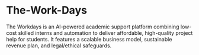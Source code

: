 # The-Work-Days
The Workdays is an AI-powered academic support platform combining low-cost skilled interns and automation to deliver affordable, high-quality project help for students. It features a scalable business model, sustainable revenue plan, and legal/ethical safeguards.
